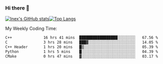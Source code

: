 ### Hi there 👋
[![lnex's GitHub stats](https://github-readme-stats.vercel.app/api?username=lnexenl&count_private=true&show_icons=true)](https://github.com/anuraghazra/github-readme-stats)[![Top Langs](https://github-readme-stats.vercel.app/api/top-langs/?username=lnexenl&layout=compact&langs_count=8&exclude_repo=32-bit-MIPS-CPU)](https://github.com/anuraghazra/github-readme-stats)

My Weekly Coding Time:
<!--START_SECTION:waka-->

```txt
C++              16 hrs 41 mins  █████████████████░░░░░░░░   67.56 %
C                3 hrs 28 mins   ███▓░░░░░░░░░░░░░░░░░░░░░   14.05 %
C++ Header       1 hrs 20 mins   █▒░░░░░░░░░░░░░░░░░░░░░░░   05.39 %
Python           1 hrs 5 mins    █░░░░░░░░░░░░░░░░░░░░░░░░   04.39 %
CMake            0 hrs 47 mins   ▓░░░░░░░░░░░░░░░░░░░░░░░░   03.17 %
```

<!--END_SECTION:waka-->
